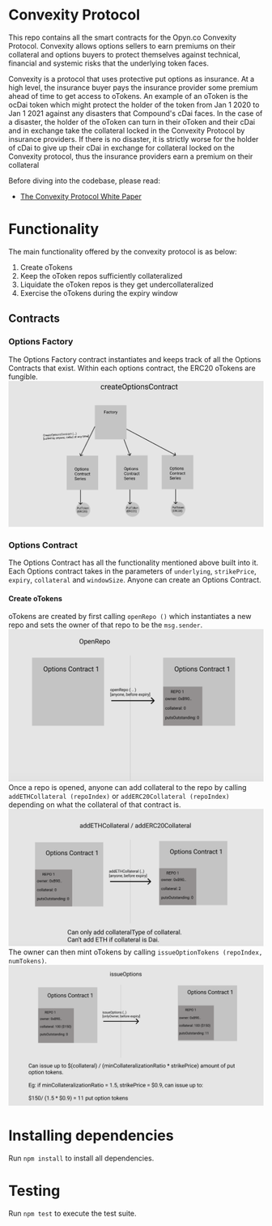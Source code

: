 # Convexity Protocol

This repo contains all the smart contracts for the Opyn.co Convexity Protocol. Convexity allows options sellers to earn premiums on their collateral and options buyers to protect themselves against technical, financial and systemic risks that the underlying token faces. 

Convexity is a protocol that uses protective put options as insurance. At a high level, the insurance buyer pays the insurance provider some premium ahead of time to get access to oTokens. An example of an oToken is the ocDai token which might protect the holder of the token from Jan 1 2020 to Jan 1 2021 against any disasters that Compound's cDai faces. In the case of a disaster, the holder of the oToken can turn in their oToken and their cDai and in exchange take the collateral locked in the Convexity Protocol by insurance providers. If there is no disaster, it is strictly worse for the holder of cDai to give up their cDai in exchange for collateral locked on the Convexity protocol, thus the insurance providers earn a premium on their collateral

Before diving into the codebase, please read: 
- [The Convexity Protocol White Paper](https://drive.google.com/file/d/1YsrGBUpZoPvFLtcwkEYkxNhogWCU772D/view)

# Functionality
The main functionality offered by the convexity protocol is as below: 
1. Create oTokens
2. Keep the oToken repos sufficiently collateralized
3. Liquidate the oToken repos is they get undercollateralized
4. Exercise the oTokens during the expiry window

## Contracts 
### Options Factory
The Options Factory contract instantiates and keeps track of all the Options Contracts that exist. Within each options contract, the ERC20 oTokens are fungible. 
![image info](./images/createOptions.png)
### Options Contract
The Options Contract has all the functionality mentioned above built into it. Each Options contract takes in the parameters of `underlying`, `strikePrice`, `expiry`, `collateral` and `windowSize`. Anyone can create an Options Contract. 

#### Create oTokens
oTokens are created by first calling `openRepo ()` which instantiates a new repo and sets the owner of that repo to be the `msg.sender`.
![image info](./images/openRepo.png)
Once a repo is opened, anyone can add collateral to the repo by calling `addETHCollateral (repoIndex)`  or  `addERC20Collateral (repoIndex)` depending on what the collateral of that contract is. 
![image info](./images/addCollateral.png)
The owner can then mint oTokens by calling `issueOptionTokens (repoIndex, numTokens)`.
![image info](./images/issueOptions.png)
# Installing dependencies

Run `npm install` to install all dependencies.

# Testing

Run `npm test` to execute the test suite.
